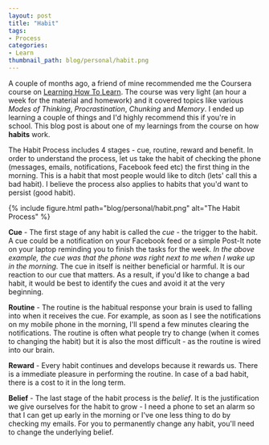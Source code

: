 ```yaml
---
layout: post
title: "Habit"
tags:
- Process
categories:
- Learn
thumbnail_path: blog/personal/habit.png
---
```


A couple of months ago, a friend of mine recommended me the Coursera course on [Learning How To Learn](https://www.coursera.org/learn/learning-how-to-learn). The course was very light (an hour a week for the material and homework) and it covered topics like various *Modes of Thinking*, *Procrastination*, *Chunking* and *Memory*. I ended up learning a couple of things and I'd highly recommend this if you're in school. This blog post is about one of my learnings from the course on how **habits** work.

The Habit Process includes 4 stages - cue, routine, reward and benefit. In order to understand the process, let us take the habit of checking the phone (messages, emails, notifications, Facebook feed etc) the first thing in the morning. This is a habit that most people would like to ditch (lets' call this a bad habit). I believe the process also applies to habits that you'd want to persist (good habit).

{% include figure.html path="blog/personal/habit.png" alt="The Habit Process" %}

**Cue** - The first stage of any habit is called the *cue* - the trigger to the habit. A cue could be a notification on your Facebook feed or a simple Post-It note on your laptop reminding you to finish the tasks for the week. *In the above example, the cue was that the phone was right next to me when I wake up in the morning.* The cue in itself is neither beneficial or harmful. It is our reaction to our cue that matters. As a result, if you'd like to change a bad habit, it would be best to identify the cues and avoid it at the very beginning.

**Routine** - The routine is the habitual response your brain is used to falling into when it receives the cue. For example, as soon as I see the notifications on my mobile phone in the morning, I'll spend a few minutes clearing the notifications. The routine is often what people try to change (when it comes to changing the habit) but it is also the most difficult - as the routine is wired into our brain.

**Reward** - Every habit continues and develops because it rewards us. There is a immediate pleasure in performing the routine. In case of a bad habit, there is a cost to it in the long term.

**Belief** - The last stage of the habit process is the *belief*. It is the justification we give ourselves for the habit to grow - I need a phone to set an alarm so that I can get up early in the morning or I've one less thing to do by checking my emails. For you to permanently change any habit, you'll need to change the underlying belief.
